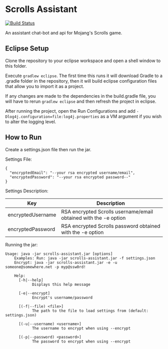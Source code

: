 Scrolls Assistant
=================
[![Build Status](https://travis-ci.org/Talon876/scrolls-assistant.png?branch=master)](https://travis-ci.org/Talon876/scrolls-assistant)

An assistant chat-bot and api for Mojang's Scrolls game.

Eclipse Setup
-------------
Clone the repository to your eclipse workspace and open a shell window to this folder.

Execute `gradlew eclipse`. The first time this runs it will download Gradle to a .gradle folder in the repository, then it will build eclipse configuration files that allow you to import it as a project.

If any changes are made to the dependencies in the build.gradle file, you will have to rerun `gradlew eclipse` and then refresh the project in eclipse.

After running the project, open the Run Configurations and add `-Dlog4j.configuration=file:log4j.properties` as a VM argument if you wish to alter the logging level.

How to Run
----------
Create a settings.json file then run the jar.

Settings File:

    {
      "encryptedEmail": "--your rsa encrypted username/email",
      "encryptedPassword": "--your rsa encrypted password--"
    }


Settings Description:

|Key|Description|
|---|-----------|
|encryptedUsername| RSA encrypted Scrolls username/email obtained with the -e option|
|encryptedPassword | RSA encrypted Scrolls password obtained with the -e option|

Running the jar:

    Usage: java -jar scrolls-assistant.jar [options]
		Examples: Run: java -jar scrolls-assistant.jar -f settings.json
		Encrypt: java -jar scrolls-assistant.jar -e -u someone@somewhere.net -p myp@ssw0rd!

		Help:
		  [-h|--help]
		        Displays this help message
		
		  [-e|--encrypt]
		        Encrypt's username/password
		
		  [(-f|--file) <file>]
		        The path to the file to load settings from (default: settings.json)
		
		  [(-u|--username) <username>]
		        The username to encrypt when using --encrypt
		
		  [(-p|--password) <password>]
		        The password to encrypt when using --encrypt


